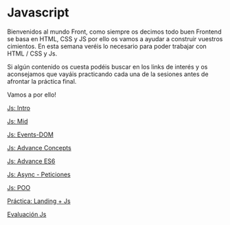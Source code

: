 # Javascript

Bienvenidos al mundo Front, como siempre os decimos todo buen Frontend se basa en HTML, CSS y JS por ello os vamos a ayudar a construir vuestros cimientos. En esta semana veréis lo necesario para poder trabajar con HTML / CSS y Js.

Si algún contenido os cuesta podéis buscar en los links de interés y os aconsejamos que vayáis practicando cada una de la sesiones antes de afrontar la práctica final. 

Vamos a por ello!

[Js: Intro](./01-js-intro.md)

[Js: Mid](./02-js-mid.md)

[Js: Events-DOM](./03-js-events-dom.md)

[Js: Advance Concepts](./04-js-advance-concetps.md)

[Js: Advance ES6](./05-js-advance-es6.md)

[Js: Async - Peticiones](./06-js-async-peticiones.md)

[Js: POO](./07-js-poo.md)

[Práctica: Landing + Js](./08-js-practica-landing-y-javascript.md)

[Evaluación Js](./09-evaluacion-javascript.md)